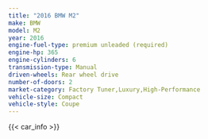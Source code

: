 ```yaml
---
title: "2016 BMW M2"
make: BMW
model: M2
year: 2016
engine-fuel-type: premium unleaded (required)
engine-hp: 365
engine-cylinders: 6
transmission-type: Manual
driven-wheels: Rear wheel drive
number-of-doors: 2
market-category: Factory Tuner,Luxury,High-Performance
vehicle-size: Compact
vehicle-style: Coupe
---
```


{{< car_info >}}
